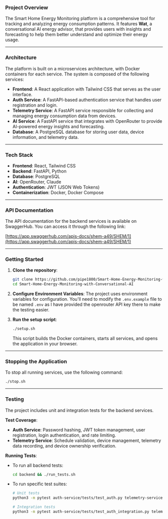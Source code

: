 ### **Project Overview**

The Smart Home Energy Monitoring platform is a comprehensive tool for tracking and analyzing energy consumption patterns. It features **Wat**, a conversational AI energy advisor, that provides users with insights and forecasting to help them better understand and optimize their energy usage.

-----

### **Architecture**

The platform is built on a microservices architecture, with Docker containers for each service. The system is composed of the following services:

  * **Frontend**: A React application with Tailwind CSS that serves as the user interface.
  * **Auth Service**: A FastAPI-based authentication service that handles user registration and login.
  * **Telemetry Service**: A FastAPI service responsible for collecting and managing energy consumption data from devices.
  * **AI Service**: A FastAPI service that integrates with OpenRouter to provide AI-powered energy insights and forecasting.
  * **Database**: A PostgreSQL database for storing user data, device information, and telemetry data.

-----

### **Tech Stack**

  * **Frontend**: React, Tailwind CSS
  * **Backend**: FastAPI, Python
  * **Database**: PostgreSQL
  * **AI**: OpenRouter, Claude
  * **Authentication**: JWT (JSON Web Tokens)
  * **Containerization**: Docker, Docker Compose

-----

### **API Documentation**

The API documentation for the backend services is available on SwaggerHub. You can access it through the following link:

[https://app.swaggerhub.com/apis-docs/shem-a49/SHEM/1](https://app.swaggerhub.com/apis-docs/shem-a49/SHEM/1)

-----

### **Getting Started**

1.  **Clone the repository**:

    ```bash
    git clone https://github.com/pipe1800/Smart-Home-Energy-Monitoring-with-Conversational-AI.git
    cd Smart-Home-Energy-Monitoring-with-Conversational-AI
    ```

2.  **Configure Environment Variables**:
    The project uses environment variables for configuration. You'll need to modify the `.env.example` file to be named `.env` as I have provided the openrouter API key there to make the testing easier.

3.  **Run the setup script**:

    ```bash
    ./setup.sh
    ```

    This script builds the Docker containers, starts all services, and opens the application in your browser.

-----

### **Stopping the Application**

To stop all running services, use the following command:

```bash
./stop.sh
```

-----

### **Testing**

The project includes unit and integration tests for the backend services.

**Test Coverage**:

  * **Auth Service**: Password hashing, JWT token management, user registration, login authentication, and rate limiting.
  * **Telemetry Service**: Schedule validation, device management, telemetry data recording, and device ownership verification.

**Running Tests**:

  * To run all backend tests:
    ```bash
    cd backend && ./run_tests.sh
    ```
  * To run specific test suites:
    ```bash
    # Unit tests
    python3 -m pytest auth-service/tests/test_auth.py telemetry-service/tests/test_telemetry.py -v

    # Integration tests
    python3 -m pytest auth-service/tests/test_auth_integration.py telemetry-service/tests/test_telemetry_integration.py -v
    ```
